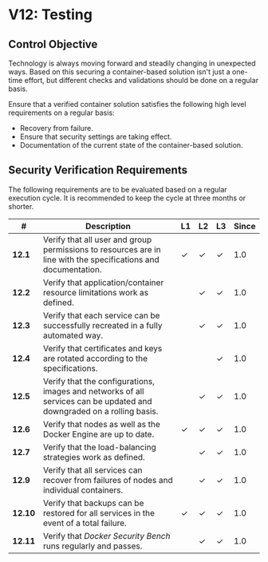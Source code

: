 # V12: Testing

## Control Objective

Technology is always moving forward and steadily changing in unexpected ways. Based on this securing a container-based solution isn't just a one-time effort, but different checks and validations should be done on a regular basis.

Ensure that a verified container solution satisfies the following high level requirements on a regular basis:

* Recovery from failure.
* Ensure that security settings are taking effect.
* Documentation of the current state of the container-based solution.

## Security Verification Requirements

The following requirements are to be evaluated based on a regular execution cycle. It is recommended to keep the cycle at three months or shorter.

| # | Description | L1 | L2 | L3 | Since |
| --- | --- | --- | --- | -- | -- |
| **12.1** | Verify that all user and group permissions to resources are in line with the specifications and documentation. | ✓ | ✓ | ✓ | 1.0 |
| **12.2** | Verify that application/container resource limitations work as defined. |  | ✓ | ✓ | 1.0 |
| **12.3** | Verify that each service can be successfully recreated in a fully automated way. |  | ✓ | ✓ | 1.0 |
| **12.4** | Verify that certificates and keys are rotated according to the specifications. |  |  | ✓ | 1.0 |
| **12.5** | Verify that the configurations, images and networks of all services can be updated and downgraded on a rolling basis. | | ✓ | ✓ | 1.0 |
| **12.6** | Verify that nodes as well as the Docker Engine are up to date. | ✓ | ✓ | ✓ | 1.0 |
| **12.7** | Verify that the load-balancing strategies work as defined. | | ✓ | ✓ | 1.0 |
| **12.9** | Verify that all services can recover from failures of nodes and individual containers. | | ✓ | ✓ | 1.0 |
| **12.10** | Verify that backups can be restored for all services in the event of a total failure. | ✓ | ✓ | ✓ | 1.0 |
| **12.11** | Verify that _Docker Security Bench_ runs regularly and passes. | | ✓ | ✓ | 1.0 |
